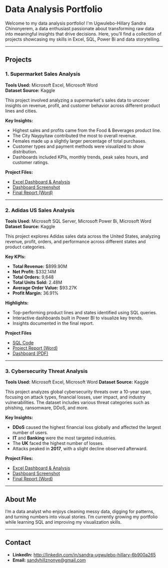 # Data Analysis Portfolio

Welcome to my data analysis portfolio! I'm Ugwulebo-Hillary Sandra Chinonyerem, a data enthusiast passionate about transforming raw data into meaningful insights that drive decisions. Here, you'll find a collection of projects showcasing my skills in Excel, SQL, Power Bi and data storytelling.

---

## Projects

### 1. Supermarket Sales Analysis

**Tools Used:** Microsoft Excel, Microsoft Word  
**Dataset Source:** Kaggle

This project involved analyzing a supermarket's sales data to uncover insights on revenue, profit, and customer behavior across different product lines and cities.

**Key Insights:**
- Highest sales and profits came from the Food & Beverages product line.
- The City Naypyitaw contributed the most to overall revenue.
- Females made up a slightly larger percentage of total purchases.
- Customer types and payment methods were visualized to show distribution.
- Dashboards included KPIs, monthly trends, peak sales hours, and customer ratings.

**Project Files:**
- [Excel Dashboard & Analysis](./Supermarket_Sales_Analysis/supermarket_sales.xlsx)
- [Dashboard Screenshot](./Supermarket_Sales_Analysis/Supermarket%20Sales.png)
- [Final Report (Word)](./Supermarket_Sales_Analysis/Supermarket%20Sales%20Data%20Analysis%20Report.docx)

---

### 2. Adidas US Sales Analysis

**Tools Used:** Microsoft SQL Server, Microsoft Power Bi, Microsoft Word  
**Dataset Source:** Kaggle

This project explores Adidas sales data across the United States, analyzing revenue, profit, orders, and performance across different states and product categories.

**Key KPIs:**
- **Total Revenue:** $899.90M  
- **Net Profit:** $332.14M  
- **Total Orders:** 9,648  
- **Total Units Sold:** 2.48M  
- **Average Order Value:** $93.27K  
- **Profit Margin:** 36.91%

**Highlights:**
- Top-performing product lines and states identified using SQL queries.
- Interactive dashboards built in Power BI to visualize key trends.
- Insights documented in the final report.

**Project Files**
- [SQL Code](./Adidas_US_Sales_Analysis/Adidas%20Sales.sql)
- [Project Report (Word)](./Adidas_US_Sales_Analysis/Adidas%20US%20Sales%20Analysis.docx)
- [Dashboard (PDF)](./Adidas_US_Sales_Analysis/Adidas%20US%20Sales%20Analysis%20Dashboard.pdf)

---

### 3. Cybersecurity Threat Analysis

**Tools Used:** Microsoft Excel, Microsoft Word
**Dataset  Source:** Kaggle

This project analyzes global cybersecurity threats over a 10-year span, focusing on attack types, financial losses, user impact, and industry vulnerabilities. The dataset includes various threat categories such as phishing, ransomware, DDoS, and more.

**Key Insights:**
- **DDoS** caused the highest financial loss globally and affected the largest number of users.
- **IT** and **Banking** were the most targeted industries.  
- The **UK** faced the highest number of losses.  
- Attacks peaked in **2017**, with a slight decline observed afterward.

**Project Files:**
- [Excel Dashboard & Analysis](./Cybersecurity_Threat_Analysis/Global_Cybersecurity_Threats_2015-2024.xlsx)
- [Dashboard Screenshot](./Cybersecurity_Threat_Analysis/Cybersecurity%20Threat%20Dashboard1.png)
- [Final Report (Word)](./Cybersecurity_Threat_Analysis/Global%20Cybersecurity%20Threat%20Analysis%20Report.docx)

---

## About Me

I’m a data analyst who enjoys cleaning messy data, digging for patterns, and turning numbers into visual stories. I’m currently growing my portfolio while learning SQL and improving my visualization skills.

---

## Contact

- **LinkedIn:** http://linkedin.com/in/sandra-ugwulebo-hillary-6b900a265
- **Email:** sandyhillznonye@gmail.com
